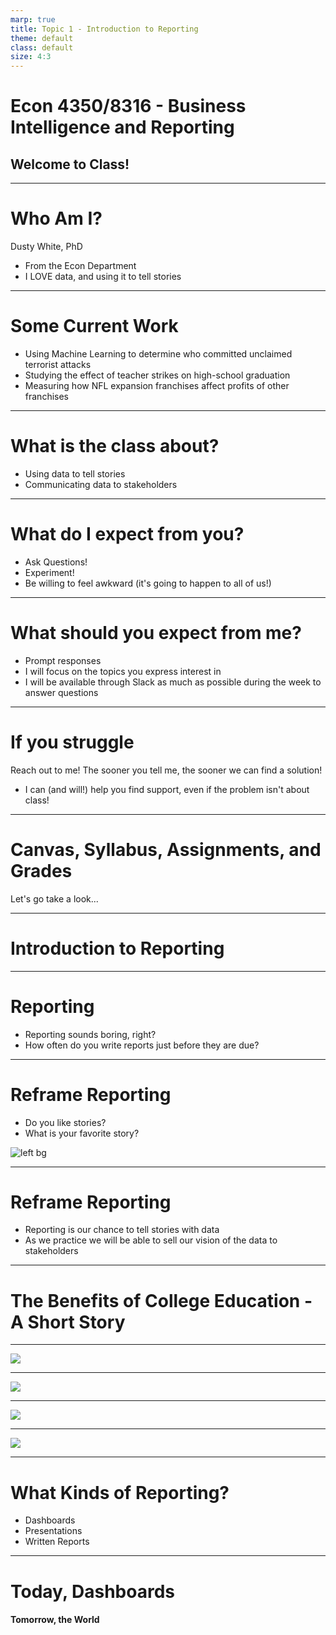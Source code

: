 ```yaml
---
marp: true
title: Topic 1 - Introduction to Reporting
theme: default
class: default
size: 4:3
---
```


# Econ 4350/8316 - Business Intelligence and Reporting
## Welcome to Class!

---

# Who Am I?

Dusty White, PhD

- From the Econ Department
- I LOVE data, and using it to tell stories

---

# Some Current Work

- Using Machine Learning to determine who committed unclaimed terrorist attacks
- Studying the effect of teacher strikes on high-school graduation
- Measuring how NFL expansion franchises affect profits of other franchises

---

# What is the class about?

- Using data to tell stories
- Communicating data to stakeholders

---

# What do I expect from you?
- Ask Questions!
- Experiment!
- Be willing to feel awkward (it's going to happen to all of us!)

---

# What should you expect from me?
- Prompt responses
- I will focus on the topics you express interest in
- I will be available through Slack as much as possible during the week to answer questions

---

# If you struggle

Reach out to me! The sooner you tell me, the sooner we can find a solution!
- I can (and will!) help you find support, even if the problem isn't about class!

---

# Canvas, Syllabus, Assignments, and Grades

Let's go take a look...

---

# Introduction to Reporting

---

# Reporting

- Reporting sounds boring, right?
- How often do you write reports just before they are due?

---

# Reframe Reporting

- Do you like stories?
- What is your favorite story?

![left bg](fingolfin.jpg)

---

# Reframe Reporting

- Reporting is our chance to tell stories with data
- As we practice we will be able to sell our vision of the data to stakeholders

---

# The Benefits of College Education - A Short Story

---

![](earnings.svg)

---

![](unemployment.svg)

---

![](poorHealth.jpg)

---

![](seatBelt.jpg)

---

# What Kinds of Reporting?

- Dashboards
- Presentations
- Written Reports

---

# Today, Dashboards
#### Tomorrow, the World